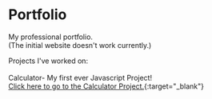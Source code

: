 # Portfolio
My professional portfolio.\
(The initial website doesn't work currently.)

Projects I've worked on:\
\
  Calculator- My first ever Javascript Project!\
  [Click here to go to the Calculator Project.](https://rawcdn.githack.com/TheBrainyCat/Portfolio/bf6d3253c710ff3bd5213e00d76fd67574725f8e/PortfolioWebsite/Projects/calculator/index.html){:target="_blank"}
